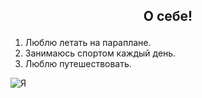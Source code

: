  ## <p align="center">О себе!</p>
 1. Люблю летать на параплане.
 2. Занимаюсь спортом каждый день.
 3. Люблю путешествовать. 


   ![Я](https://disk.yandex.ru/client/disk?source=services-main&idApp=client&dialog=slider&idDialog=%2Fdisk%2F1712484200484.JPG)

